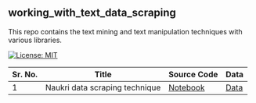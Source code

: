 ## working_with_text_data_scraping
This repo contains the text mining and text manipulation techniques with various libraries. 

[![License: MIT](https://img.shields.io/badge/License-MIT-brightgreen.svg)](https://opensource.org/licenses/MIT)


Sr. No. | Title | Source Code | Data
-- | -------- | --- | ---
1 | Naukri data scraping technique| [Notebook](https://github.com/kunalk3/workiing_with_text_data_scraping/blob/main/Naukri_data_scraping/Naukri%20Web%20Scraping.ipynb) | [Data](https://github.com/kunalk3/workiing_with_text_data_scraping/tree/main/Naukri_data_scraping)
